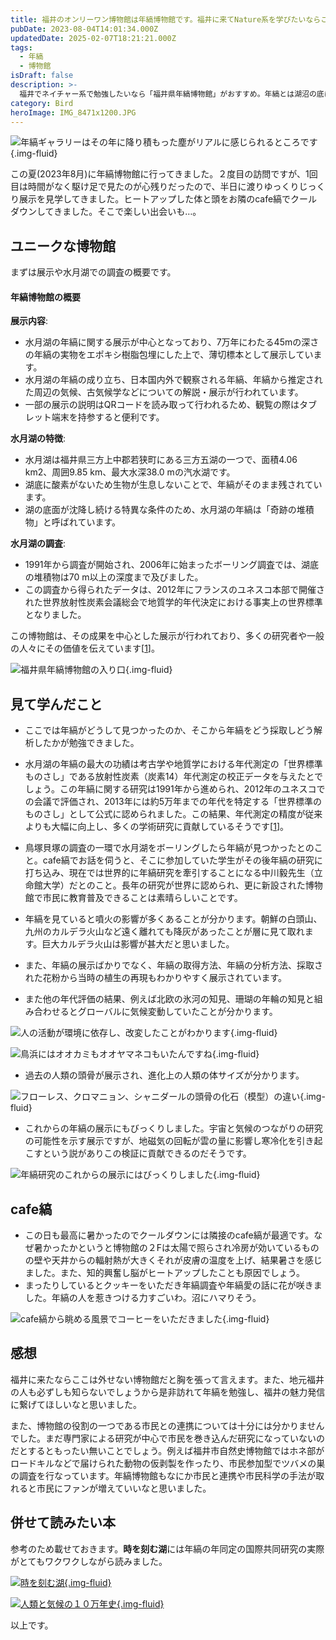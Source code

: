 ```yaml
---
title: 福井のオンリーワン博物館は年縞博物館です。福井に来てNature系を学びたいならここですよ。
pubDate: 2023-08-04T14:01:34.000Z
updatedDate: 2025-02-07T18:21:21.000Z
tags:
  - 年縞
  - 博物館
isDraft: false
description: >-
  福井でネイチャー系で勉強したいなら「福井県年縞博物館」がおすすめ。年縞とは湖沼の底に積み重なった年毎の層を指し、これで過去の気候や環境の変遷がわかります。水月湖の湖底で発見された年縞は7万年分です。７万年ですよ。説明によると20万年前までにアフリカで誕生した現生人類が７万年前ごろから世界に移動しましたが、その活動期間にリンクするように７万年分の年縞が水月湖に記録されています。こんな奇跡的な発見と研究結果を勉強するしかないでしょう。
category: Bird
heroImage: IMG_8471x1200.JPG
---
```



![年縞ギャラリーはその年に降り積もった塵がリアルに感じられるところです](https://object-storage.tyo2.conoha.io/v1/nc_2520d9a1_blog-astro-assets/blog-astro-assets/IMG_8471x1200.JPG){.img-fluid}



この夏(2023年8月)に年縞博物館に行ってきました。２度目の訪問ですが、1回目は時間がなく駆け足で見たのが心残りだったので、半日に渡りゆっくりじっくり展示を見学してきました。ヒートアップした体と頭をお隣のcafe縞でクールダウンしてきました。そこで楽しい出会いも…。

## ユニークな博物館

まずは展示や水月湖での調査の概要です。

#### 年縞博物館の概要

**展示内容**:

- 水月湖の年縞に関する展示が中心となっており、7万年にわたる45mの深さの年縞の実物をエポキシ樹脂包埋にした上で、薄切標本として展示しています。
- 水月湖の年縞の成り立ち、日本国内外で観察される年縞、年縞から推定された周辺の気候、古気候学などについての解説・展示が行われています。
- 一部の展示の説明はQRコードを読み取って行われるため、観覧の際はタブレット端末を持参すると便利です。

**水月湖の特徴**:

- 水月湖は福井県三方上中郡若狭町にある三方五湖の一つで、面積4.06 km2、周囲9.85 km、最大水深38.0 mの汽水湖です。
- 湖底に酸素がないため生物が生息しないことで、年縞がそのまま残されています。
- 湖の底面が沈降し続ける特異な条件のため、水月湖の年縞は「奇跡の堆積物」と呼ばれています。

**水月湖の調査**:

- 1991年から調査が開始され、2006年に始まったボーリング調査では、湖底の堆積物は70 m以上の深度まで及びました。
- この調査から得られたデータは、2012年にフランスのユネスコ本部で開催された世界放射性炭素会議総会で地質学的年代決定における事実上の世界標準となりました。

この博物館は、その成果を中心とした展示が行われており、多くの研究者や一般の人々にその価値を伝えています[[1](https://ja.wikipedia.org/wiki/%E7%A6%8F%E4%BA%95%E7%9C%8C%E5%B9%B4%E7%B8%9E%E5%8D%9A%E7%89%A9%E9%A4%A8)]。


![福井県年縞博物館の入り口](https://object-storage.tyo2.conoha.io/v1/nc_2520d9a1_blog-astro-assets/blog-astro-assets/IMG_8458x1200.JPG){.img-fluid}

## 見て学んだこと

- ここでは年縞がどうして見つかったのか、そこから年縞をどう採取しどう解析したかが勉強できました。

- 水月湖の年縞の最大の功績は考古学や地質学における年代測定の「世界標準ものさし」である放射性炭素（炭素14）年代測定の校正データを与えたとでしょう。この年縞に関する研究は1991年から進められ、2012年のユネスコでの会議で評価され、2013年には約5万年までの年代を特定する「世界標準のものさし」として公式に認められました。この結果、年代測定の精度が従来よりも大幅に向上し、多くの学術研究に貢献しているそうです[[1](https://satoyama.pref.fukui.lg.jp/feature/varve)]。

- 鳥塚貝塚の調査の一環で水月湖をボーリングしたら年縞が見つかったとのこと。cafe縞でお話を伺うと、そこに参加していた学生がその後年縞の研究に打ち込み、現在では世界的に年縞研究を牽引することになる中川毅先生（立命館大学）だとのこと。長年の研究が世界に認められ、更に新設された博物館で市民に教育普及できることは素晴らしいことです。

- 年縞を見ていると噴火の影響が多くあることが分かります。朝鮮の白頭山、九州のカルデラ火山など遠く離れても降灰があったことが層に見て取れます。巨大カルデラ火山は影響が甚大だと思いました。

- また、年縞の展示ばかりでなく、年縞の取得方法、年縞の分析方法、採取された花粉から当時の植生の再現もわかりやすく展示されています。

- また他の年代評価の結果、例えば北欧の氷河の知見、珊瑚の年輪の知見と組み合わせるとグローバルに気候変動していたことが分かります。

  

![人の活動が環境に依存し、改変したことがわかります](https://object-storage.tyo2.conoha.io/v1/nc_2520d9a1_blog-astro-assets/blog-astro-assets/IMG_8464x1200.JPG){.img-fluid}

![鳥浜にはオオカミもオオヤマネコもいたんですね](https://object-storage.tyo2.conoha.io/v1/nc_2520d9a1_blog-astro-assets/blog-astro-assets/IMG_8465x1200.JPG){.img-fluid}

- 過去の人類の頭骨が展示され、進化上の人類の体サイズが分かります。

![フローレス、クロマニョン、シャニダールの頭骨の化石（模型）の違い](https://object-storage.tyo2.conoha.io/v1/nc_2520d9a1_blog-astro-assets/blog-astro-assets/IMG_8466x1200.JPG){.img-fluid}

- これからの年縞の展示にもびっくりしました。宇宙と気候のつながりの研究の可能性を示す展示ですが、地磁気の回転が雲の量に影響し寒冷化を引き起こすという説がありこの検証に貢献できるのだそうです。


![年縞研究のこれからの展示にはびっくりしました](https://object-storage.tyo2.conoha.io/v1/nc_2520d9a1_blog-astro-assets/blog-astro-assets/IMG_8469x1200.JPG){.img-fluid}

## cafe縞

- この日も最高に暑かったのでクールダウンには隣接のcafe縞が最適です。なぜ暑かったかというと博物館の２Fは太陽で照らされ冷房が効いているものの壁や天井からの輻射熱が大きくそれが皮膚の温度を上げ、結果暑さを感じました。また、知的興奮し脳がヒートアップしたことも原因でしょう。
- まったりしているとクッキーをいただき年縞調査や年縞愛の話に花が咲きました。年縞の人を惹きつける力すごいわ。沼にハマりそう。

![cafe縞から眺める風景でコーヒーをいただきました](https://object-storage.tyo2.conoha.io/v1/nc_2520d9a1_blog-astro-assets/blog-astro-assets/IMG_8473x1200.JPG){.img-fluid}





## 感想

福井に来たならここは外せない博物館だと胸を張って言えます。また、地元福井の人も必ずしも知らないでしょうから是非訪れて年縞を勉強し、福井の魅力発信に繋げてほしいなと思いました。

また、博物館の役割の一つである市民との連携については十分には分かりませんでした。まだ専門家による研究が中心で市民を巻き込んだ研究になっていないのだとするともったい無いことでしょう。例えば福井市自然史博物館ではホネ部がロードキルなどで届けられた動物の仮剥製を作ったり、市民参加型でツバメの巣の調査を行なっています。年縞博物館もなにか市民と連携や市民科学の手法が取れると市民にファンが増えていいなと思いました。



## 併せて読みたい本

参考のため載せておきます。**時を刻む湖**には年縞の年同定の国際共同研究の実際がとてもワクワクしながら読みました。



<a href="https://amzn.to/3QAlZOS">

![時を刻む湖](https://object-storage.tyo2.conoha.io/v1/nc_2520d9a1_blog-astro-assets/blog-astro-assets/bookx1200.png){.img-fluid}

</a>

<a href="https://amzn.to/3sex4Lj">

![人類と気候の１０万年史](https://object-storage.tyo2.conoha.io/v1/nc_2520d9a1_blog-astro-assets/blog-astro-assets/book2x1200.png){.img-fluid}

</a>



以上です。 
